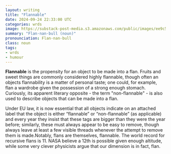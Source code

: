 ```yaml
---
layout: writing
title: "Flannable"
date: 2024-09-24 22:33:00 UTC
categories: wrds
image: https://substack-post-media.s3.amazonaws.com/public/images/ee9c5869-0b32-45f9-b573-99fddece727d_1024x1024.jpeg
summary: "Flan·nan·bull (noun)"
pronounciation: Flan·nan·bull
class: noun
tags:
- wrds
- humour
---
```

**Flannable** is the propensity for an object to be made into a flan. Fruits and sweet things are commonly considered highly flannable, though often an objects flannability is a matter of personal taste; one could, for example, flan a wardrobe given the possession of a strong enough stomach. Curiously, its apparent literary opposite - the term "non-flannable" - is also used to describe objects that can be made into a flan. 

Under EU law, it is now essential that all objects indicate on an attached label that the object is either “flannable” or “non-flannable” (as applicable) and every year they insist that these tags are bigger than they were the year before; similarly, these must always appear to be easy to remove, though always leave at least a few visible threads whenever the attempt to remove them is made.Notably, flans are themselves, flannable. The world record for recursive flans is 11. NASA believe a 12th is possible given enough altitude, while some very clever physicists argue that our dimension is in fact, flan.


